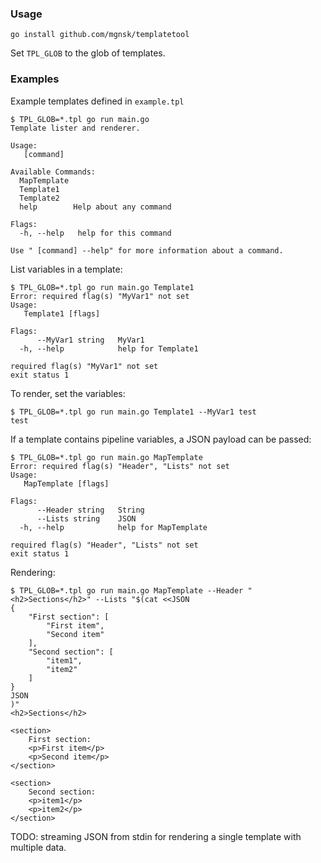 ### Usage

`go install github.com/mgnsk/templatetool`

Set `TPL_GLOB` to the glob of templates.

### Examples

Example templates defined in `example.tpl`

```
$ TPL_GLOB=*.tpl go run main.go
Template lister and renderer.

Usage:
   [command]

Available Commands:
  MapTemplate 
  Template1   
  Template2   
  help        Help about any command

Flags:
  -h, --help   help for this command

Use " [command] --help" for more information about a command.
```

List variables in a template:
```
$ TPL_GLOB=*.tpl go run main.go Template1
Error: required flag(s) "MyVar1" not set
Usage:
   Template1 [flags]

Flags:
      --MyVar1 string   MyVar1
  -h, --help            help for Template1

required flag(s) "MyVar1" not set
exit status 1
```

To render, set the variables:
```
$ TPL_GLOB=*.tpl go run main.go Template1 --MyVar1 test
test
```
If a template contains pipeline variables, a JSON payload can be passed:
```
$ TPL_GLOB=*.tpl go run main.go MapTemplate
Error: required flag(s) "Header", "Lists" not set
Usage:
   MapTemplate [flags]

Flags:
      --Header string   String
      --Lists string    JSON
  -h, --help            help for MapTemplate

required flag(s) "Header", "Lists" not set
exit status 1
```

Rendering:
```
$ TPL_GLOB=*.tpl go run main.go MapTemplate --Header "<h2>Sections</h2>" --Lists "$(cat <<JSON
{
    "First section": [
        "First item",
        "Second item"
    ],
    "Second section": [
        "item1",
        "item2"
    ]
}
JSON
)"
<h2>Sections</h2>

<section>
    First section:
    <p>First item</p>
    <p>Second item</p>
</section>

<section>
    Second section:
    <p>item1</p>
    <p>item2</p>
</section>
```


TODO: streaming JSON from stdin for rendering a single template with multiple data.